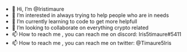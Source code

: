 - 👋 Hi, I’m @Iristimaure
- 👀 I’m interested in always trying to help people who are in needs
- 🌱 I’m currently learning to code to get more helpfull
- 💞️ I’m looking to collaborate on everything crypto related
- 📫 How to reach me , you can reach me on discord: Iris5timaure#5411
- 📫 How to reach me , you can reach me on twitter: @Timaure5Iris

<!---
Iristimaure/Iristimaure is a ✨ special ✨ repository because its `README.md` (this file) appears on your GitHub profile.
You can click the Preview link to take a look at your changes.
--->
